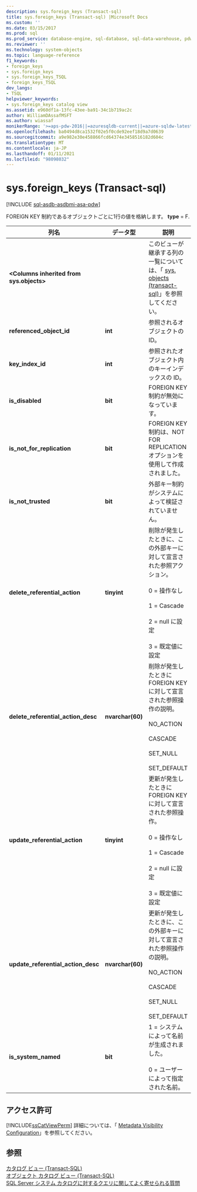 ```yaml
---
description: sys.foreign_keys (Transact-sql)
title: sys.foreign_keys (Transact-sql) |Microsoft Docs
ms.custom: ''
ms.date: 03/15/2017
ms.prod: sql
ms.prod_service: database-engine, sql-database, sql-data-warehouse, pdw
ms.reviewer: ''
ms.technology: system-objects
ms.topic: language-reference
f1_keywords:
- foreign_keys
- sys.foreign_keys
- sys.foreign_keys_TSQL
- foreign_keys_TSQL
dev_langs:
- TSQL
helpviewer_keywords:
- sys.foreign_keys catalog view
ms.assetid: e960df1a-13fc-43ee-ba91-34c1b719ac2c
author: WilliamDAssafMSFT
ms.author: wiassaf
monikerRange: '>=aps-pdw-2016||=azuresqldb-current||=azure-sqldw-latest||>=sql-server-2016||>=sql-server-linux-2017||=azuresqldb-mi-current'
ms.openlocfilehash: ba0494d8ca1532f02e5f0cde92eef18d9a7d0639
ms.sourcegitcommit: a9e982e30e458866fcd64374e3458516182d604c
ms.translationtype: MT
ms.contentlocale: ja-JP
ms.lasthandoff: 01/11/2021
ms.locfileid: "98098032"
---
```

# <a name="sysforeign_keys-transact-sql"></a>sys.foreign_keys (Transact-sql)
[!INCLUDE [sql-asdb-asdbmi-asa-pdw](../../includes/applies-to-version/sql-asdb-asdbmi-asa-pdw.md)]

  FOREIGN KEY 制約であるオブジェクトごとに1行の値を格納します。 **type** = F.  
  
|列名|データ型|説明|  
|-----------------|---------------|-----------------|  
|**\<Columns inherited from sys.objects>**||このビューが継承する列の一覧については、「 [sys. objects &#40;transact-sql&#41;](../../relational-databases/system-catalog-views/sys-objects-transact-sql.md)」を参照してください。|  
|**referenced_object_id**|**int**|参照されるオブジェクトの ID。|  
|**key_index_id**|**int**|参照されたオブジェクト内のキーインデックスの ID。|  
|**is_disabled**|**bit**|FOREIGN KEY 制約が無効になっています。|  
|**is_not_for_replication**|**bit**|FOREIGN KEY 制約は、NOT FOR REPLICATION オプションを使用して作成されました。|  
|**is_not_trusted**|**bit**|外部キー制約がシステムによって検証されていません。|  
|**delete_referential_action**|**tinyint**|削除が発生したときに、この外部キーに対して宣言された参照アクション。<br /><br /> 0 = 操作なし<br /><br /> 1 = Cascade<br /><br /> 2 = null に設定<br /><br /> 3 = 既定値に設定|  
|**delete_referential_action_desc**|**nvarchar(60)**|削除が発生したときに FOREIGN KEY に対して宣言された参照操作の説明。<br /><br /> NO_ACTION<br /><br /> CASCADE<br /><br /> SET_NULL<br /><br /> SET_DEFAULT|  
|**update_referential_action**|**tinyint**|更新が発生したときに FOREIGN KEY に対して宣言された参照操作。<br /><br /> 0 = 操作なし<br /><br /> 1 = Cascade<br /><br /> 2 = null に設定<br /><br /> 3 = 既定値に設定|  
|**update_referential_action_desc**|**nvarchar(60)**|更新が発生したときに、この外部キーに対して宣言された参照操作の説明。<br /><br /> NO_ACTION<br /><br /> CASCADE<br /><br /> SET_NULL<br /><br /> SET_DEFAULT|  
|**is_system_named**|**bit**|1 = システムによって名前が生成されました。<br /><br /> 0 = ユーザーによって指定された名前。|  
  
## <a name="permissions"></a>アクセス許可  
 [!INCLUDE[ssCatViewPerm](../../includes/sscatviewperm-md.md)] 詳細については、「 [Metadata Visibility Configuration](../../relational-databases/security/metadata-visibility-configuration.md)」を参照してください。  
  
## <a name="see-also"></a>参照  
 [カタログ ビュー &#40;Transact-SQL&#41;](../../relational-databases/system-catalog-views/catalog-views-transact-sql.md)   
 [オブジェクト カタログ ビュー &#40;Transact-SQL&#41;](../../relational-databases/system-catalog-views/object-catalog-views-transact-sql.md)   
 [SQL Server システム カタログに対するクエリに関してよく寄せられる質問](../../relational-databases/system-catalog-views/querying-the-sql-server-system-catalog-faq.md)  
  
  
